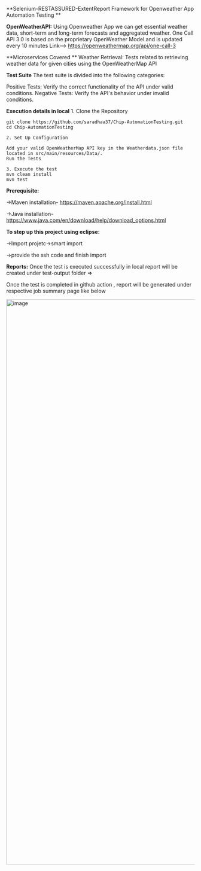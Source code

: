 **Selenium-RESTASSURED-ExtentReport Framework for Openweather App Automation Testing
**

**OpenWeatherAPI:**
Using Openweather App we can get essential weather data, short-term and long-term forecasts and aggregated weather. One Call API 3.0 is based on the proprietary OpenWeather Model and is updated every 10 minutes
Link--> https://openweathermap.org/api/one-call-3

**Microservices Covered
**
Weather Retrieval: Tests related to retrieving weather data for given cities using the OpenWeatherMap API

**Test Suite**
The test suite is divided into the following categories:

Positive Tests: Verify the correct functionality of the API under valid conditions.
Negative Tests: Verify the API's behavior under invalid conditions.

**Execution details in local**
    1. Clone the Repository
    
    git clone https://github.com/saradhaa37/Chip-AutomationTesting.git
    cd Chip-AutomationTesting
    
    2. Set Up Configuration
    
    Add your valid OpenWeatherMap API key in the Weatherdata.json file located in src/main/resources/Data/.
    Run the Tests
    
    3. Execute the test
    mvn clean install
    mvn test

**Prerequisite:**

->Maven installation- https://maven.apache.org/install.html

->Java installation- https://www.java.com/en/download/help/download_options.html

**To step up this project using eclipse:**

->Import projetc->smart import

->provide the ssh code and finish import

**Reports:**
Once the test is executed successfully in local report will be created under test-output folder => 

Once the test is completed in github action , report will be generated under respective job summary page like below

<img width="1512" alt="image" src="https://github.com/saradhaa37/Chip-AutomationTesting/assets/72251600/31aed711-71ad-493c-931f-c2bb176bfcfc">
